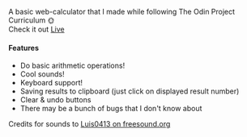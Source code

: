 A basic web-calculator that I made while following The Odin Project Curriculum 🌞 \
Check it out [Live](https://revi-hub.github.io/calculator/)
#### Features
<ul>
  <li>Do basic arithmetic operations!</li>
  <li>Cool sounds!</li>
  <li>Keyboard support!</li>
  <li>Saving results to clipboard (just click on displayed result number)</li>
  <li>Clear & undo buttons</li>
  <li>There may be a bunch of bugs that I don't know about</li>
</ul>

Credits for sounds to [Luis0413 on freesound.org](https://freesound.org/people/Luis0413/sounds/716245/)
